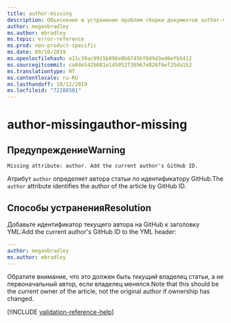 ```yaml
---
title: author-missing
description: Объяснение и устранение проблем сборки документов author-missing
author: meganbradley
ms.author: mbradley
ms.topic: error-reference
ms.prod: non-product-specific
ms.date: 09/10/2019
ms.openlocfilehash: e31c39ac9915b096e0b0745bf6d9d3ed6efb5412
ms.sourcegitcommit: ca84e542b081e145052f38967e826f6ef25da1b2
ms.translationtype: HT
ms.contentlocale: ru-RU
ms.lasthandoff: 10/12/2019
ms.locfileid: "72288501"
---
```

# <a name="author-missing"></a><span data-ttu-id="11d37-103">author-missing</span><span class="sxs-lookup"><span data-stu-id="11d37-103">author-missing</span></span>

## <a name="warning"></a><span data-ttu-id="11d37-104">Предупреждение</span><span class="sxs-lookup"><span data-stu-id="11d37-104">Warning</span></span>

`Missing attribute: author. Add the current author's GitHub ID.`

<span data-ttu-id="11d37-105">Атрибут `author` определяет автора статьи по идентификатору GitHub.</span><span class="sxs-lookup"><span data-stu-id="11d37-105">The `author` attribute identifies the author of the article by GitHub ID.</span></span> 

## <a name="resolution"></a><span data-ttu-id="11d37-106">Способы устранения</span><span class="sxs-lookup"><span data-stu-id="11d37-106">Resolution</span></span>

<span data-ttu-id="11d37-107">Добавьте идентификатор текущего автора на GitHub к заголовку YML:</span><span class="sxs-lookup"><span data-stu-id="11d37-107">Add the current author's GitHub ID to the YML header:</span></span>

```yml
---
author: meganbradley
ms.author: mbradley
---
```

<span data-ttu-id="11d37-108">Обратите внимание, что это должен быть *текущий* владелец статьи, а не первоначальный автор, если владелец менялся.</span><span class="sxs-lookup"><span data-stu-id="11d37-108">Note that this should be the *current* owner of the article, not the original author if ownership has changed.</span></span>

<!--make sure to add this file to your includes folder and verify the path-->
[!INCLUDE [validation-reference-help](includes/validation-reference-help.md)]
